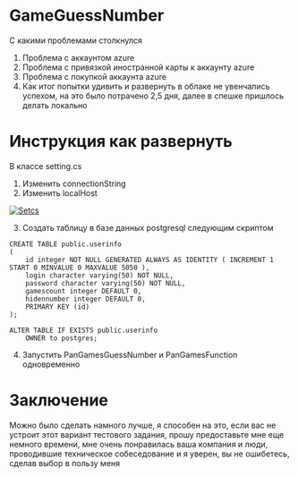 # GameGuessNumber
С какими проблемами столкнулся

1. Проблема с аккаунтом azure
2. Проблема с привязкой иностранной карты к аккаунту azure
3. Проблема с покупкой аккаунта azure
4. Как итог попытки удивить и развернуть в облаке не увенчались успехом, на это было потрачено 2,5 дня, далее в спешке пришлось делать локально
#  Инструкция как развернуть 
В классе setting.cs 
1. Изменить connectionString
2. Изменить localHost

   
<a href="https://ibb.co/51hPvTt"><img src="https://i.ibb.co/S6wz0NW/Setcs.png" alt="Setcs" border="0"></a>



3. Создать таблицу в базе данных postgresql следующим скриптом
```
CREATE TABLE public.userinfo
(
    id integer NOT NULL GENERATED ALWAYS AS IDENTITY ( INCREMENT 1 START 0 MINVALUE 0 MAXVALUE 5050 ),
    login character varying(50) NOT NULL,
    password character varying(50) NOT NULL,
    gamescount integer DEFAULT 0,
    hidennumber integer DEFAULT 0,
    PRIMARY KEY (id)
);

ALTER TABLE IF EXISTS public.userinfo
    OWNER to postgres;
```
4. Запустить PanGamesGuessNumber и PanGamesFunction одновременно
# Заключение
Можно было сделать намного лучше, я способен на это, если вас не устроит этот вариант тестового задания, прошу предоставьте мне еще немного времени, мне очень понравилась ваша компания и люди, проводившие техническое собеседование и я уверен, вы не ошибетесь, сделав выбор в пользу меня
